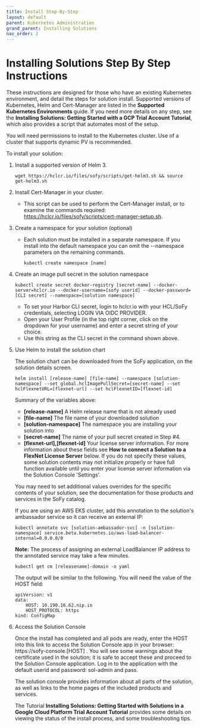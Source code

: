```yaml
---
title: Install Step-By-Step
layout: default
parent: Kubernetes Administration
grand_parent: Installing Solutions
nav_order: 2
---
```

# **Installing Solutions Step By Step Instructions**
These instructions are designed for those who have an existing Kubernetes environment, and detail the steps for solution install. Supported versions of Kubernetes, Helm and Cert-Manager are listed in the **Supported Kubernetes Environments** guide. If you need more details on any step, see the **Installing Solutions: Getting Started with a GCP Trial Account Tutorial**, which also provides a script that automates most of the setup.

You will need permissions to install to the Kubernetes cluster. Use of a cluster that supports dynamic PV is recommended.

To install your solution:

1. Install a supported version of Helm 3.
   ```
   wget https://hclcr.io/files/sofy/scripts/get-helm3.sh && source get-helm3.sh
   ```

2. Install Cert-Manager in your cluster.
   * This script can be used to perform the Cert-Manager install, or to examine the commands required:  https://hclcr.io/files/sofy/scripts/cert-manager-setup.sh.


3. Create a namespace for your solution (optional)
    * Each solution must be installed in a separate namespace.  If you install into the default namespace you can omit the --namespace parameters on the remaining commands.
      ```
      kubectl create namespace [name]
      ```


4. Create an image pull secret in the solution namespace
    ```
    kubectl create secret docker-registry [secret-name] --docker-server=hclcr.io --docker-username=[sofy userid] --docker-password=[CLI secret] --namespace=[solution namespace]
    ```
    * To set your Harbor CLI secret, login to hclcr.io with your HCL/SoFy credentials, selecting LOGIN VIA OIDC PROVIDER.  
    * Open your User Profile (in the top right corner, click on the dropdown for your username) and enter a secret string of your choice.  
    * Use this string as the CLI secret in the command shown above.

5. Use Helm to install the solution chart
    
    The solution chart can be downloaded from the SoFy application, on the solution details screen. 
    ```
    helm install [release-name] [file-name] --namespace [solution-namespace] --set global.hclImagePullSecret=[secret-name] --set hclFlexnetURL=[flexnet-url] --set hclFlexnetID=[flexnet-id]
    ```
    Summary of the variables above:
    * **[release-name]** A Helm release name that is not already used
    * **[file-name]** The file name of your downloaded solution
    * **[solution-namespace]** The namespace you are installing your solution into
    * **[secret-name]** The name of your pull secret created in Step #4. 
    * **[flexnet-url],[flexnet-id]** Your license server information. For more information about these fields see **How to connect a Solution to a FlexNet License Server** below. If you do not specify these values, some solution contents may not initialize properly or have full function available until you enter your license server information via the Solution Console 'Settings'. 
    
    You may need to set additional values overrides for the specific contents of your solution, see the documentation for those products and services in the SoFy catalog.

    If you are using an AWS EKS cluster, add this annotation to the solution's ambassador service so it can receive an external IP:
    ```
    kubectl annotate svc [solution-ambassador-svc] -n [solution-namespace] service.beta.kubernetes.io/aws-load-balancer-internal=0.0.0.0/0
    ```
    **Note:** The process of assigning an external LoadBalancer IP address to the annotated service may take a few minutes.

    ```
    kubectl get cm [releasename]-domain -o yaml
    ```
    The output will be similar to the following. You will need the value of the HOST field:

    ```
    apiVersion: v1
    data:
        HOST: 10.190.16.62.nip.io
        HOST_PROTOCOL: https
    kind: ConfigMap   
    ```

6.  Access the Solution Console

    Once the install has completed and all pods are ready, enter the HOST into this link to access the Solution Console app in your browser: h<span>ttps://sofy-console.[HOST] . You will see some warnings about the certificate used in the solution; it is safe to accept these and proceed to the Solution Console application. Log in to the application with the default userid and password: sol-admin and pass.

    The solution console provides information about all parts of the solution, as well as links to the home pages of the included products and services.

    The Tutorial **Installing Solutions: Getting Started with Solutions in a Google Cloud Platform Trial Account Tutorial** provides some details on viewing the status of the install process, and some troubleshooting tips.

